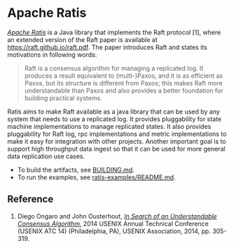 <!--
  Licensed under the Apache License, Version 2.0 (the "License");
  you may not use this file except in compliance with the License.
  You may obtain a copy of the License at

   http://www.apache.org/licenses/LICENSE-2.0

  Unless required by applicable law or agreed to in writing, software
  distributed under the License is distributed on an "AS IS" BASIS,
  WITHOUT WARRANTIES OR CONDITIONS OF ANY KIND, either express or implied.
  See the License for the specific language governing permissions and
  limitations under the License. See accompanying LICENSE file.
-->

# Apache Ratis
*[Apache Ratis]* is a Java library that implements the Raft protocol [1],
where an extended version of the Raft paper is available at <https://raft.github.io/raft.pdf>.
The paper introduces Raft and states its motivations in following words:

> Raft is a consensus algorithm for managing a replicated log.
> It produces a result equivalent to (multi-)Paxos, and it is as efficient as Paxos,
> but its structure is different from Paxos; this makes Raft more understandable than Paxos
> and also provides a better foundation for building practical systems.

Ratis aims to make Raft available as a java library that can be used by any system that needs to use a replicated log.
It provides pluggability for state machine implementations to manage replicated states.
It also provides pluggability for Raft log, rpc implementations and metric implementations to make it easy for integration with other projects.
Another important goal is to support high throughput data ingest so that it can be used for more general data replication use cases.

* To build the artifacts, see [BUILDING.md](BUILDING.md).
* To run the examples, see [ratis-examples/README.md](ratis-examples/README.md).

## Reference
1. Diego Ongaro and John Ousterhout,
_[In Search of an Understandable Consensus Algorithm][Ongaro2014]_,
2014 USENIX Annual Technical Conference (USENIX ATC 14) (Philadelphia, PA), USENIX Association, 2014, pp. 305-319.

[Ongaro2014]: https://www.usenix.org/conference/atc14/technical-sessions/presentation/ongaro

[Apache Ratis]: https://ratis.apache.org/
